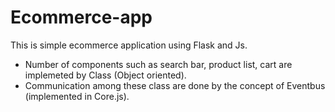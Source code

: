 # Ecommerce-app

This is simple ecommerce application using Flask and Js.
- Number of components such as search bar, product list, cart are implemeted by Class (Object oriented).
- Communication among these class are done by the concept of Eventbus (implemented in Core.js).
